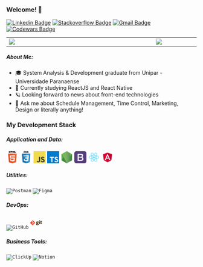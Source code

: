 ### Welcome! 🧿

[![Linkedin Badge](https://img.shields.io/badge/-LinkedIn-blue?style=flat-square&logo=Linkedin&logoColor=white&link=https://www.linkedin.com/in/gabrielllcunha/)](https://www.linkedin.com/in/gabrielllcunha/)
[![Stackoverflow Badge](https://img.shields.io/badge/-StackOverflow-4CA143?style=flat-square&logo=Stackoverflow&logoColor=white&link=https://stackoverflow.com/users/14464501/gabriel-cunha)](https://stackoverflow.com/users/14464501/gabriel-cunha)
[![Gmail Badge](https://img.shields.io/badge/-gabrielcunhasantos01@gmail.com-c14438?style=flat-square&logo=Gmail&logoColor=white&link=mailto:gabrielcunhasantos01@gmail.com)](mailto:gabrielcunhasantos01@gmail.com)
[![Codewars Badge](https://www.codewars.com/users/gabrielllcunha/badges/micro)](https://www.codewars.com/users/gabrielllcunha/badges/micro)

<center>
<table>
  <tr>
      <td><img width="375px" align="left" src="https://github-readme-stats.vercel.app/api/top-langs/?username=gabrielllcunha&hide=html&layout=compact&theme=monokai" /></td>
      <td><img width="375px" align="left" src="https://github-readme-stats.vercel.app/api?username=gabrielllcunha&theme=monokai" /></td>
  </tr>  
</table>
</center>

##### About Me:
- 🎓 System Analysis & Development graduate from Unipar - Universidade Paranaense
- :test_tube: Currently studying ReactJS and React Native
- 🪐 Looking forward to news about front-end technologies
- :speech_balloon: Ask me about Schedule Management, Time Control, Marketing, Design or literally anything!


### My Development Stack
##### Application and Data:
<code><img height="32" src="https://raw.githubusercontent.com/github/explore/80688e429a7d4ef2fca1e82350fe8e3517d3494d/topics/html/html.png" alt="HTML5"/></code>
<code><img height="32" src="https://raw.githubusercontent.com/github/explore/80688e429a7d4ef2fca1e82350fe8e3517d3494d/topics/css/css.png" alt="CSS"/></code>
<code><img height="32" src="https://raw.githubusercontent.com/github/explore/80688e429a7d4ef2fca1e82350fe8e3517d3494d/topics/javascript/javascript.png" alt="Javascript"/></code>
<code><img height="32" src="https://raw.githubusercontent.com/github/explore/80688e429a7d4ef2fca1e82350fe8e3517d3494d/topics/typescript/typescript.png" alt="Typescript"/></code>
<code><img height="32" src="https://raw.githubusercontent.com/github/explore/80688e429a7d4ef2fca1e82350fe8e3517d3494d/topics/nodejs/nodejs.png" alt="Nodejs"/></code>
<code><img height="32" src="https://raw.githubusercontent.com/github/explore/80688e429a7d4ef2fca1e82350fe8e3517d3494d/topics/bootstrap/bootstrap.png" alt="Bootstrap"/></code>
<code><img height="32" src="https://raw.githubusercontent.com/github/explore/80688e429a7d4ef2fca1e82350fe8e3517d3494d/topics/react/react.png" alt="React"/></code>
<code><img height="32" src="https://raw.githubusercontent.com/github/explore/80688e429a7d4ef2fca1e82350fe8e3517d3494d/topics/angular/angular.png" alt="Angular"/></code>

##### Utilities:
<code><img height="32" src="https://user-images.githubusercontent.com/2676579/34940598-17cc20f0-f9be-11e7-8c6d-f0190d502d64.png" alt="Postman"/></code>
<code><img height="32" src="https://cdn.iconscout.com/icon/free/png-512/figma-1693589-1442630.png" alt="Figma"/></code>

##### DevOps:
<code><img height="32" src="https://cdn3.iconfinder.com/data/icons/inficons/512/github.png" alt="GitHub"/></code>
<code><img height="32" src="https://raw.githubusercontent.com/github/explore/80688e429a7d4ef2fca1e82350fe8e3517d3494d/topics/git/git.png" alt="Git"/></code>

##### Business Tools:
<code><img height="32" src="https://232924.apps.zdusercontent.com/232924/assets/1579259063-9eaa196f4d4eeff0ff0c915b800a9730/logo.png" alt="ClickUp"/></code>
<code><img height="32" src="https://cdn.iconscout.com/icon/free/png-512/notion-1693557-1442598.png" alt="Notion"/></code>
